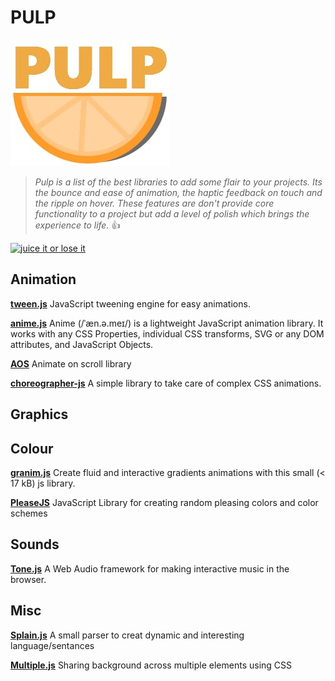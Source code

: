 # PULP
![Pulp Logo](./pulp.png)
>_Pulp is a list of the best libraries to add some flair to your projects.
Its the bounce and ease of animation, the haptic feedback on touch and the ripple on hover.
These features are don't provide core functionality to a project 
but add a level of polish which brings the experience to life._
:+1:

[![juice it or lose it](https://img.youtube.com/vi/Fy0aCDmgnxg/0.jpg)](https://www.youtube.com/watch?v=Fy0aCDmgnxg)

## Animation

**[tween.js](https://github.com/tweenjs/tween.js/)**
JavaScript tweening engine for easy animations.

**[anime.js](https://github.com/juliangarnier/anime)**
Anime (/ˈæn.ə.meɪ/) is a lightweight JavaScript animation library. It 
works with any CSS Properties, individual CSS transforms, SVG or any DOM 
attributes, and JavaScript Objects.

**[AOS](https://github.com/michalsnik/aos)**
Animate on scroll library

**[choreographer-js](https://github.com/christinecha/choreographer-js)**
A simple library to take care of complex CSS animations.

## Graphics

## Colour

**[granim.js](https://github.com/sarcadass/granim.js)**
Create fluid and interactive gradients animations with this small (< 17 
kB) js library. 

**[PleaseJS](https://github.com/Fooidge/PleaseJS)**
JavaScript Library for creating random pleasing colors and color schemes


## Sounds

**[Tone.js](https://github.com/Tonejs/Tone.js)**
A Web Audio framework for making interactive music in the browser.

## Misc
**[Splain.js](https://github.com/mog13/Splain)**
A small parser to creat dynamic and interesting language/sentances

**[Multiple.js](https://github.com/NeXTs/Multiple.js)**
Sharing background across multiple elements using CSS
